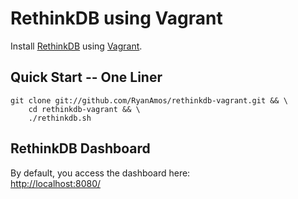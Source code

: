 # RethinkDB using Vagrant
Install [RethinkDB](http://rethinkdb.com) using [Vagrant](http://vagrantup.com).

## Quick Start -- One Liner
    git clone git://github.com/RyanAmos/rethinkdb-vagrant.git && \
        cd rethinkdb-vagrant && \
        ./rethinkdb.sh

## RethinkDB Dashboard
By default, you access the dashboard here:  
[http://localhost:8080/](http://localhost:8080/)